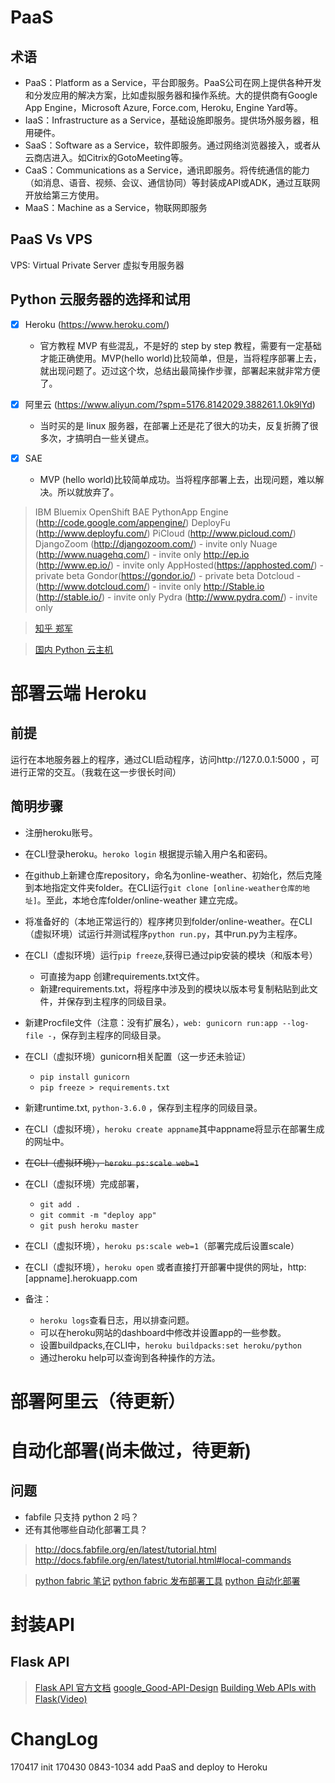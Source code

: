 # PaaS

## 术语
- PaaS：Platform as a Service，平台即服务。PaaS公司在网上提供各种开发和分发应用的解决方案，比如虚拟服务器和操作系统。大的提供商有Google App Engine，Microsoft Azure, Force.com, Heroku, Engine Yard等。
- IaaS：Infrastructure as a Service，基础设施即服务。提供场外服务器，租用硬件。
- SaaS：Software as a Service，软件即服务。通过网络浏览器接入，或者从云商店进入。如Citrix的GotoMeeting等。
- CaaS：Communications as a Service，通讯即服务。将传统通信的能力（如消息、语音、视频、会议、通信协同）等封装成API或ADK，通过互联网开放给第三方使用。
- MaaS：Machine as a Service，物联网即服务

## PaaS Vs VPS

VPS: Virtual Private Server 虚拟专用服务器

## Python 云服务器的选择和试用
- [x] Heroku (https://www.heroku.com/)
  - 官方教程 MVP 有些混乱，不是好的 step by step 教程，需要有一定基础才能正确使用。MVP(hello world)比较简单，但是，当将程序部署上去，就出现问题了。迈过这个坎，总结出最简操作步骤，部署起来就非常方便了。

- [x] 阿里云 (https://www.aliyun.com/?spm=5176.8142029.388261.1.0k9lYd)
  - 当时买的是 linux 服务器，在部署上还是花了很大的功夫，反复折腾了很多次，才搞明白一些关键点。

- [x] SAE
  - MVP (hello world)比较简单成功。当将程序部署上去，出现问题，难以解决。所以就放弃了。

>IBM Bluemix
>OpenShift
>BAE
>PythonApp Engine (http://code.google.com/appengine/)
>DeployFu (http://www.deployfu.com/)
>PiCloud (http://www.picloud.com/)
>DjangoZoom (http://djangozoom.com/) - invite only
>Nuage (http://www.nuagehq.com/) - invite only
>http://ep.io (http://www.ep.io/) - invite only
>AppHosted(https://apphosted.com/) - private beta
>Gondor(https://gondor.io/) - private beta
>Dotcloud - (http://www.dotcloud.com/) - invite only
>http://Stable.io (http://stable.io/) - invite only
>Pydra (http://www.pydra.com/) - invite only

>[知乎 郑军](https://www.zhihu.com/question/19714599/answer/12779249) 

>[国内 Python 云主机](https://segmentfault.com/a/1190000000515206)

# 部署云端 Heroku

##  前提

运行在本地服务器上的程序，通过CLI启动程序，访问http://127.0.0.1:5000 ，可进行正常的交互。（我栽在这一步很长时间）

## 简明步骤

+ 注册heroku账号。
+ 在CLI登录heroku。```heroko login``` 根据提示输入用户名和密码。
+ 在github上新建仓库repository，命名为online-weather、初始化，然后克隆到本地指定文件夹folder。在CLI运行```git clone [online-weather仓库的地址]```。至此，本地仓库folder/online-weather 建立完成。
+ 将准备好的（本地正常运行的）程序拷贝到folder/online-weather。在CLI（虚拟环境）试运行并测试程序```python run.py```，其中run.py为主程序。
+ 在CLI（虚拟环境）运行```pip freeze```,获得已通过pip安装的模块（和版本号）

    + 可直接为app 创建requirements.txt文件。
    + 新建requirements.txt，将程序中涉及到的模块以版本号复制粘贴到此文件，并保存到主程序的同级目录。
+ 新建Procfile文件（注意：没有扩展名），```web: gunicorn run:app --log-file -```，保存到主程序的同级目录。
+ 在CLI（虚拟环境）gunicorn相关配置（这一步还未验证）
    + ```pip install gunicorn```
    + ```pip freeze > requirements.txt```
+ 新建runtime.txt, ```python-3.6.0``` ，保存到主程序的同级目录。
+ 在CLI（虚拟环境），```heroku create appname```其中appname将显示在部署生成的网址中。
+ ~~在CLI（虚拟环境），```heroku ps:scale web=1```~~
+ 在CLI（虚拟环境）完成部署，

    + ```git add .```
    + ```git commit -m "deploy app"```
    + ```git push heroku master```
+ 在CLI（虚拟环境），```heroku ps:scale web=1```（部署完成后设置scale）
+ 在CLI（虚拟环境），```heroku open``` 或者直接打开部署中提供的网址，http:[appname].herokuapp.com
+ 备注：

    + ```heroku logs```查看日志，用以排查问题。
    + 可以在heroku网站的dashboard中修改并设置app的一些参数。
    + 设置buildpacks,在CLI中，```heroku buildpacks:set heroku/python```
    + 通过heroku help可以查询到各种操作的方法。

# 部署阿里云（待更新）

# 自动化部署(尚未做过，待更新)
## 问题
- fabfile 只支持 python 2 吗？
- 还有其他哪些自动化部署工具？


> http://docs.fabfile.org/en/latest/tutorial.html
> http://docs.fabfile.org/en/latest/tutorial.html#local-commands

> [python fabric 笔记](https://m.aliyun.com/yunqi/wenji/160893)
> [python fabric 发布部署工具](http://www.bubuko.com/infodetail-931913.html)
> [python 自动化部署](http://blog.csdn.net/apple9005/article/details/54025619)

# 封装API

## Flask API

> [Flask API 官方文档](http://www.flaskapi.org/)
> [google_Good-API-Design](http://zoomq.qiniudn.com/ZQCollection/pdf/google_Good-API-Design_Armin%20Ronacher.pdf)
> [Building Web APIs with Flask(Video)](https://www.safaribooksonline.com/library/view/building-web-apis/9781491912393/?utm_medium=referral&utm_campaign=publisher&utm_source=oreilly&utm_content=book+page)



# ChangLog

170417 init
170430 0843-1034 add PaaS and deploy to Heroku